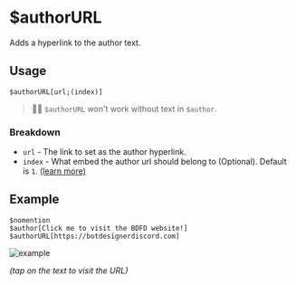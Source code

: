 # $authorURL
Adds a hyperlink to the author text.

## Usage
```
$authorURL[url;(index)]
```
> 🧙‍♂️ `$authorURL` won't work without text in `$author`.

### Breakdown
- `url` - The link to set as the author hyperlink.
- `index` - What embed the author url should belong to (Optional). Default is `1`. [(learn more)](../resources/embedIndexes.md)

## Example
```
$nomention
$author[Click me to visit the BDFD website!]
$authorURL[https://botdesignerdiscord.com]
```
![example](https://user-images.githubusercontent.com/69215413/119854987-8bf4e900-bedf-11eb-8699-cb4afab578f8.png)

*(tap on the text to visit the URL)*
